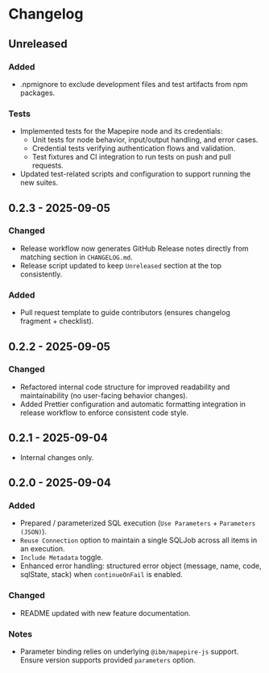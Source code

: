 # Changelog

## Unreleased

### Added

- .npmignore to exclude development files and test artifacts from npm packages.

### Tests

- Implemented tests for the Mapepire node and its credentials:
  - Unit tests for node behavior, input/output handling, and error cases.
  - Credential tests verifying authentication flows and validation.
  - Test fixtures and CI integration to run tests on push and pull requests.
- Updated test-related scripts and configuration to support running the new suites.

## 0.2.3 - 2025-09-05

### Changed

- Release workflow now generates GitHub Release notes directly from matching section in `CHANGELOG.md`.
- Release script updated to keep `Unreleased` section at the top consistently.

### Added

- Pull request template to guide contributors (ensures changelog fragment + checklist).

## 0.2.2 - 2025-09-05

### Changed

- Refactored internal code structure for improved readability and maintainability (no user-facing behavior changes).
- Added Prettier configuration and automatic formatting integration in release workflow to enforce consistent code style.

## 0.2.1 - 2025-09-04

- Internal changes only.

## 0.2.0 - 2025-09-04

### Added

- Prepared / parameterized SQL execution (`Use Parameters` + `Parameters (JSON)`).
- `Reuse Connection` option to maintain a single SQLJob across all items in an execution.
- `Include Metadata` toggle.
- Enhanced error handling: structured error object (message, name, code, sqlState, stack) when `continueOnFail` is enabled.

### Changed

- README updated with new feature documentation.

### Notes

- Parameter binding relies on underlying `@ibm/mapepire-js` support. Ensure version supports provided `parameters` option.
